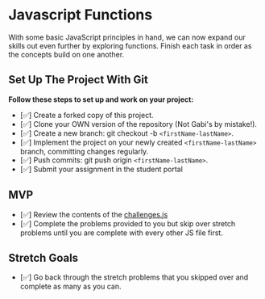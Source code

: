 
# Javascript Functions

With some basic JavaScript principles in hand, we can now expand our skills out even further by exploring functions.  Finish each task in order as the concepts build on one another.

## Set Up The Project With Git

**Follow these steps to set up and work on your project:**

* [✅] Create a forked copy of this project.
* [✅] Clone your OWN version of the repository (Not Gabi's by mistake!).
* [✅] Create a new branch: git checkout -b `<firstName-lastName>`.
* [✅] Implement the project on your newly created `<firstName-lastName>` branch, committing changes regularly.
* [✅] Push commits: git push origin `<firstName-lastName>`.
* [✅] Submit your assignment in the student portal

## MVP

* [✅] Review the contents of the [challenges.js](challenges.js)
* [✅] Complete the problems provided to you but skip over stretch problems until you are complete with every other JS file first.

## Stretch Goals

* [✅] Go back through the stretch problems that you skipped over and complete as many as you can.
